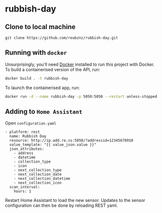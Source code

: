 # rubbish-day

## Clone to local machine

```
git clone https://github.com/reubznz/rubbish-day.git
```

## Running with `docker`

Unsurprisingly, you'll need [Docker](https://www.docker.com/products/docker-desktop) 
installed to run this project with Docker. To build a containerised version of the API, 
run:

```bash
docker build . -t rubbish-day
```

To launch the containerised app, run:

```bash
docker run -d --name rubbish-day -p 5050:5050 --restart unless-stopped rubbish-day
```

## Adding to `Home Assistant`

Open `configuration.yaml`

```
- platform: rest
  name: Rubbish Day
  resource: http://ip.add.re.ss:5050/?addressid=12345678910
  value_template: "{{ value_json.value }}"
  json_attributes:
    - address
    - datetime
    - collection_type
    - icon
    - next_collection_type
    - next_collection_date
    - next_collection_datetime
    - next_collection_icon
  scan_interval:
    hours: 1
```

Restart Home Assistant to load the new sensor. Updates to the sensor configuration can then be done by reloading REST yaml.
